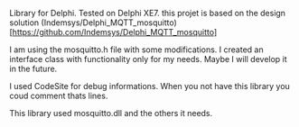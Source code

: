 Library for Delphi.
Tested on Delphi XE7. this projet is based on the design solution (Indemsys/Delphi_MQTT_mosquitto)[https://github.com/Indemsys/Delphi_MQTT_mosquitto]

I am using the mosquitto.h file with some modifications. I created an interface class with functionality only for my needs. Maybe I will develop it in the future.

I used CodeSite for debug informations. When you not have this library you coud comment thats lines.

This library used mosquitto.dll and the others it needs.